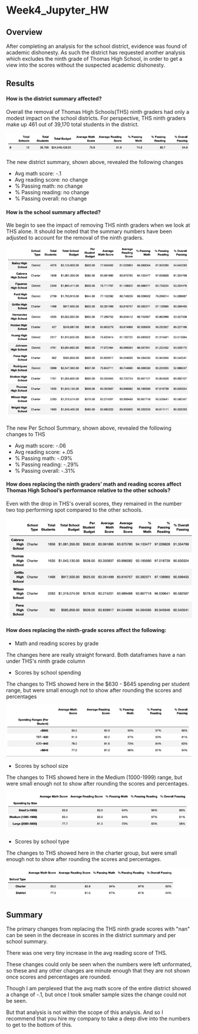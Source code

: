 # Week4_Jupyter_HW

## Overview

After completing an analysis for the school district, evidence was found of academic dishonesty. As such the district has requested another analysis which excludes the ninth grade of Thomas High School, in order to get a view into the scores without the suspected academic dishonesty.

## Results

#### How is the district summary affected?

Overall the removal of Thomas High Schools(THS) ninth graders had only a modest impact on the school districts. For perspective, THS ninth graders make up 461 out of 39,170 total students in the district.

![School District Summary](https://github.com/Olibabba/Week4_Jupyter_HW/blob/main/resources/district_summary.png)

The new district summary, shown above, revealed the following changes
    
- Avg math score: -.1
- Avg reading score: no change
- % Passing math: no change
- % Passing reading: no change
- % Passing overall: no change


#### How is the school summary affected?

We begin to see the impact of removing THS ninth graders when we look at THS alone. It should be noted that the summary numbers have been adjusted to account for the removal of the ninth graders.

![Per School Summary](https://github.com/Olibabba/Week4_Jupyter_HW/blob/main/resources/per_school_summary.png)

The new Per School Summary, shown above, revealed the following changes to THS
- Avg math score: -.06
- Avg reading score: +.05
- % Passing math: -.09%
- % Passing reading: -.29%
- % Passing overall: -.31%

#### How does replacing the ninth graders’ math and reading scores affect Thomas High School’s performance relative to the other schools?

Even with the drop in THS's overall scores, they remained in the number two top performing spot compared to the other schools.

![Top Five Performing Schools](https://github.com/Olibabba/Week4_Jupyter_HW/blob/main/resources/top_5_perf.png)


#### How does replacing the ninth-grade scores affect the following:

- Math and reading scores by grade

The changes here are really straight forward. Both dataframes have a nan under THS's ninth grade column

- Scores by school spending

The changes to THS showed here in the $630 - $645 spending per student range, but were small enough not to show after rounding the scores and percentages

![Scores By Spending](https://github.com/Olibabba/Week4_Jupyter_HW/blob/main/resources/scores_by_spending.png)

- Scores by school size

The changes to THS showed here in the Medium (1000-1999) range, but were small enough not to show after rounding the scores and percentages.

![Scores by Size](https://github.com/Olibabba/Week4_Jupyter_HW/blob/main/resources/scores_by_size.png)

- Scores by school type

The changes to THS showed here in the charter group, but were small enough not to show after rounding the scores and percentages.

![Scores by Type](https://github.com/Olibabba/Week4_Jupyter_HW/blob/main/resources/scores_by_type.png)    

## Summary

The primary changes from replacing the THS ninth grade scores with "nan" can be seen in the decrease in scores in the district summary and per school summary.

There was one very tiny increase in the avg reading score of THS. 

These changes could only be seen when the numbers were left unformated, so these and any other changes are minute enough that they are not shown once scores and percentages are rounded.

Though I am perplexed that the avg math score of the entire district showed a change of -.1, but once I took smaller sample sizes the change could not be seen.

But that analysis is not within the scope of this analysis. And so I recommend that you hire my company to take a deep dive into the numbers to get to the bottom of this.